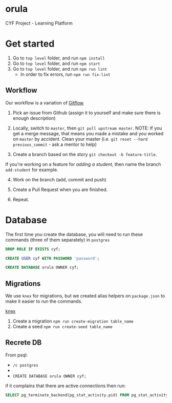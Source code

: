 # orula

CYF Project - Learning Platform

# Get started

1.  Go to `top level` folder, and run `npm install`
2.  Go to `top level` folder, and run `npm start`
3.  Go to `top level` folder, and run `npm run lint`
    - In order to fix errors, run `npm run fix-lint`

## Workflow

Our workflow is a variation of [Gitflow](https://datasift.github.io/gitflow/IntroducingGitFlow.html)

1.  Pick an issue from Github (assign it to yourself and make sure there is enough description)

2.  Locally, switch to `master`, then `git pull upstream master`. NOTE: If you get a merge message, that means you made a mistake and you worked on `master` by accident. Clean your master (i.e. `git reset --hard previous_commit` - ask a mentor to help)

3.  Create a branch based on the story `git checkout -b feature-title`.

If you're working on a feature for _adding a student_, then name the branch `add-student` for example.

4.  Work on the branch (add, commit and push)

5.  Create a Pull Request when you are finished.

6.  Repeat.

# Database

The first time you create the database, you will need to run these commands (three of them separately) in `postgres`

```sql
DROP ROLE IF EXISTS cyf;
```

```sql
CREATE USER cyf WITH PASSWORD 'password';
```

```sql
CREATE DATABASE orula OWNER cyf;
```

## Migrations

We use `knex` for migrations, but we created alias helpers on `package.json` to make it easier to run the commands.

[knex](https://knexjs.org/)

1.  Create a migration `npm run create-migration table_name`
2.  Create a seed `npm run create-seed table_name`

## Recrete DB

From psql:

- `/c postgres`
-
- `CREATE DATABASE orula OWNER cyf;`

if it complains that there are active connections then run:

```sql
SELECT pg_terminate_backend(pg_stat_activity.pid) FROM pg_stat_activity WHERE pg_stat_activity.datname = 'orula'
```
